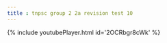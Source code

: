 ```yaml
---
title : tnpsc group 2 2a revision test 10
---
```






{% include youtubePlayer.html id='2OCRbgr8cWk' %}
